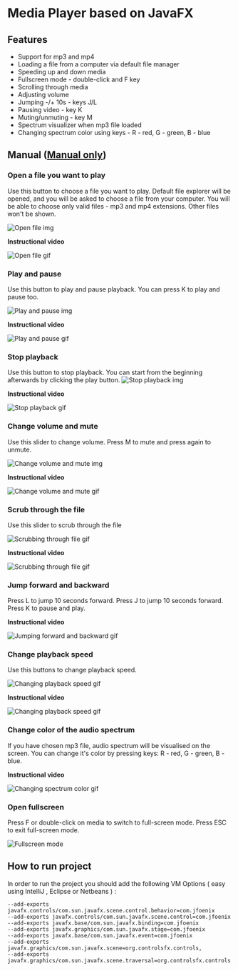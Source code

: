 # Media Player based on JavaFX

## Features
- Support for mp3 and mp4
- Loading a file from a computer via default file manager
- Speeding up and down media
- Fullscreen mode - double-click and F key
- Scrolling through media
- Adjusting volume
- Jumping -/+ 10s - keys J/L
- Pausing video - key K
- Muting/unmuting - key M
- Spectrum visualizer when mp3 file loaded
- Changing spectrum color using keys - R - red, G - green, B - blue

## Manual (<a href="https://gitlab-stud.elka.pw.edu.pl/mdmowski/javamediaplayer/-/blob/master/doc/manual.md">Manual only</a>)


### Open a file you want to play

Use this button to choose a file you want to play. Default file explorer will be opened,
and you will be asked to choose a file from your computer.
You will be able to choose only valid files -  mp3 and mp4 extensions. Other files won't be shown.


![Open file img](doc/openFile.png)

**Instructional video**

![Open file gif](doc/openFile_small.gif)

### Play and pause

Use this button to play and pause playback. You can press K to play and pause too.

![Play and pause img](doc/playPause.png)

**Instructional video**

![Play and pause gif](doc/playPause_small.gif)

### Stop playback

Use this button to stop playback. You can start from the beginning afterwards by clicking the play button. 
![Stop playback img](doc/stop.png)

**Instructional video**

![Stop playback gif](doc/stop_small.gif)

### Change volume and mute

Use this slider to change volume. Press M to mute and press again to unmute.

![Change volume and mute img](doc/changeVolume.png)

**Instructional video**

![Change volume and mute gif](doc/volumeChange_small.gif)

### Scrub through the file

Use this slider to scrub through the file

![Scrubbing through file gif](doc/scrubbing.png)

**Instructional video**

![Scrubbing through file gif](doc/scrubbing_small.gif)

### Jump forward and backward

Press L to jump 10 seconds forward.
Press J to jump 10 seconds forward.
Press K to pause and play.

**Instructional video**

![Jumping forward and backward gif](doc/jumping_small.gif)

### Change playback speed

Use this buttons to change playback speed.

![Changing playback speed gif](doc/changeSpeed.png)

**Instructional video**

![Changing playback speed gif](doc/changeSpeed_small.gif)

### Change color of the audio spectrum

If you have chosen mp3 file, audio spectrum will be visualised on the screen. You can change it's color by pressing keys:
R - red, G - green, B - blue.

**Instructional video**

![Changing spectrum color gif](doc/colorChange_small.gif)

### Open fullscreen

Press F or double-click on media to switch to full-screen mode. Press ESC to exit full-screen mode.

![Fullscreen mode](doc/fullscreenMode.png)

## How to run project
In order to run the project you should add the following VM Options ( easy using IntelliJ , Eclipse or Netbeans ) :

```
--add-exports javafx.controls/com.sun.javafx.scene.control.behavior=com.jfoenix
--add-exports javafx.controls/com.sun.javafx.scene.control=com.jfoenix
--add-exports javafx.base/com.sun.javafx.binding=com.jfoenix
--add-exports javafx.graphics/com.sun.javafx.stage=com.jfoenix
--add-exports javafx.base/com.sun.javafx.event=com.jfoenix
--add-exports javafx.graphics/com.sun.javafx.scene=org.controlsfx.controls,
--add-exports javafx.graphics/com.sun.javafx.scene.traversal=org.controlsfx.controls
```


